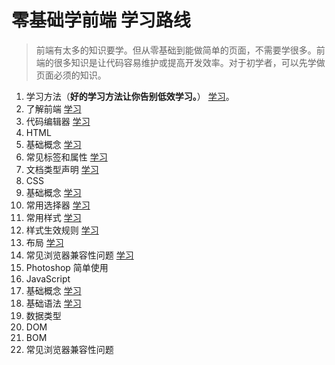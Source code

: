 # 零基础学前端 学习路线
> 前端有太多的知识要学。但从零基础到能做简单的页面，不需要学很多。前端的很多知识是让代码容易维护或提高开发效率。对于初学者，可以先学做页面必须的知识。

1. 学习方法（**好的学习方法让你告别低效学习。**） [学习](http://www.jianshu.com/p/fec04c24afb5)。
1. 了解前端 [学习](http://www.jianshu.com/p/7d9d9520c942)
1. 代码编辑器 [学习](http://www.jianshu.com/p/f091e22edaa0)
1. HTML
  1. 基础概念 [学习](http://www.jianshu.com/p/a472ba13dbbd)
  1. 常见标签和属性 [学习](http://www.jianshu.com/p/30d5aa0e2e31)
  1. 文档类型声明 [学习](http://www.jianshu.com/p/e839e2dcfbd4)
1. CSS
  1. 基础概念 [学习](http://www.jianshu.com/p/386c418edb58)
  1. 常用选择器 [学习](http://www.jianshu.com/p/958251e5d14e)
  1. 常用样式 [学习](http://www.jianshu.com/p/dc67a49751fe)
  1. 样式生效规则 [学习](http://www.jianshu.com/p/b4ec21f31ce1)
  1. 布局 [学习](http://www.jianshu.com/p/231be0ed4cc4)
  1. 常见浏览器兼容性问题 [学习](http://www.jianshu.com/p/ed1c5a50a663)
1. Photoshop 简单使用
1. JavaScript
  1. 基础概念 [学习](http://www.jianshu.com/p/a0bfe567c6a6)
  1. 基础语法 [学习](http://www.jianshu.com/p/ce9eb5a485e6)
  1. 数据类型
  1. DOM
  1. BOM
  1. 常见浏览器兼容性问题